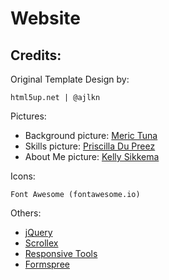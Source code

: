 # Website

## Credits:

  Original Template Design by:  
  
    html5up.net | @ajlkn


  Pictures:
  - Background picture: [Meric Tuna](https://unsplash.com/@tunagraphy)
  - Skills picture: [Priscilla Du Preez](https://unsplash.com/@priscilladupreez)
  - About Me picture: [Kelly Sikkema](https://unsplash.com/@kellysikkema)

  Icons:  
  
    Font Awesome (fontawesome.io)
    
  Others:  
  - [jQuery](jquery.com)
  - [Scrollex](github.com/ajlkn/jquery.scrollex)
  - [Responsive Tools](github.com/ajlkn/responsive-tools)
  - [Formspree](https://formspree.io/)
